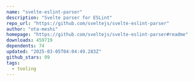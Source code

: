 ```yaml
---
name: "svelte-eslint-parser"
description: "Svelte parser for ESLint"
repo_url: "https://github.com/sveltejs/svelte-eslint-parser"
author: "ota-meshi"
homepage: "https://github.com/sveltejs/svelte-eslint-parser#readme"
downloads: 459719
dependents: 74
updated: "2025-03-05T04:04:49.283Z"
github_stars: 99
tags: 
  - tooling
---
```


